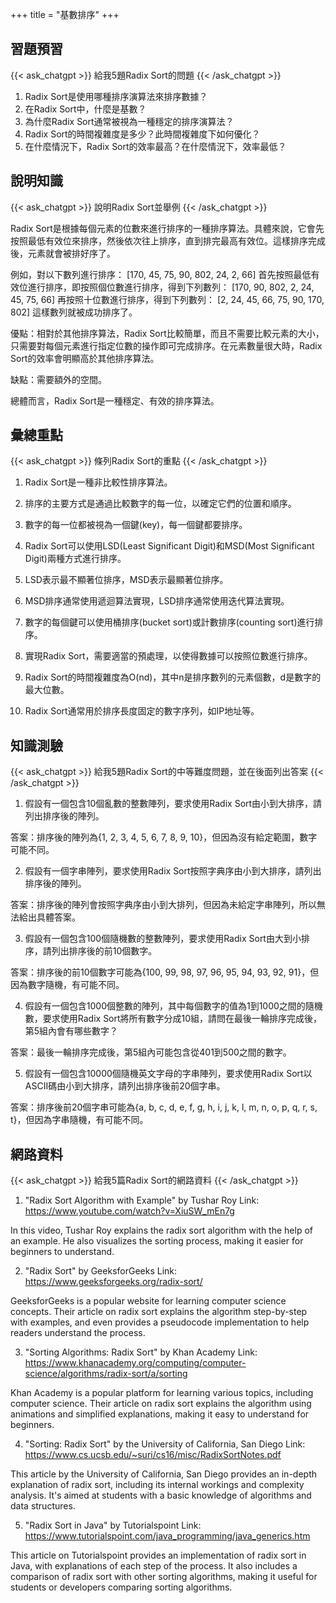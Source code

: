 +++
title = "基數排序"
+++
## 習題預習
{{< ask_chatgpt >}}
給我5題Radix Sort的問題
{{< /ask_chatgpt >}}



1. Radix Sort是使用哪種排序演算法來排序數據？
2. 在Radix Sort中，什麼是基數？
3. 為什麼Radix Sort通常被視為一種穩定的排序演算法？
4. Radix Sort的時間複雜度是多少？此時間複雜度下如何優化？
5. 在什麼情況下，Radix Sort的效率最高？在什麼情況下，效率最低？   

## 說明知識
{{< ask_chatgpt >}}
說明Radix Sort並舉例
{{< /ask_chatgpt >}}



Radix Sort是根據每個元素的位數來進行排序的一種排序算法。具體來說，它會先按照最低有效位來排序，然後依次往上排序，直到排完最高有效位。這樣排序完成後，元素就會被排好序了。

例如，對以下數列進行排序：
[170, 45, 75, 90, 802, 24, 2, 66]
首先按照最低有效位進行排序，即按照個位數進行排序，得到下列數列：
[170, 90, 802, 2, 24, 45, 75, 66]
再按照十位數進行排序，得到下列數列：
[2, 24, 45, 66, 75, 90, 170, 802]
這樣數列就被成功排序了。

優點：相對於其他排序算法，Radix Sort比較簡單，而且不需要比較元素的大小，只需要對每個元素進行指定位數的操作即可完成排序。在元素數量很大時，Radix Sort的效率會明顯高於其他排序算法。

缺點：需要額外的空間。

總體而言，Radix Sort是一種穩定、有效的排序算法。   

## 彙總重點
{{< ask_chatgpt >}}
條列Radix Sort的重點
{{< /ask_chatgpt >}}



1. Radix Sort是一種非比較性排序算法。 

2. 排序的主要方式是通過比較數字的每一位，以確定它們的位置和順序。 

3. 數字的每一位都被視為一個鍵(key)，每一個鍵都要排序。 

4. Radix Sort可以使用LSD(Least Significant Digit)和MSD(Most Significant Digit)兩種方式進行排序。 

5. LSD表示最不顯著位排序，MSD表示最顯著位排序。 

6. MSD排序通常使用遞迴算法實現，LSD排序通常使用迭代算法實現。 

7. 數字的每個鍵可以使用桶排序(bucket sort)或計數排序(counting sort)進行排序。 

8. 實現Radix Sort，需要適當的預處理，以使得數據可以按照位數進行排序。 

9. Radix Sort的時間複雜度為O(nd)，其中n是排序數列的元素個數，d是數字的最大位數。 

10. Radix Sort通常用於排序長度固定的數字序列，如IP地址等。   

## 知識測驗
{{< ask_chatgpt >}}
給我5題Radix Sort的中等難度問題，並在後面列出答案
{{< /ask_chatgpt >}}



1. 假設有一個包含10個亂數的整數陣列，要求使用Radix Sort由小到大排序，請列出排序後的陣列。

答案：排序後的陣列為{1, 2, 3, 4, 5, 6, 7, 8, 9, 10}，但因為沒有給定範圍，數字可能不同。

2. 假設有一個字串陣列，要求使用Radix Sort按照字典序由小到大排序，請列出排序後的陣列。

答案：排序後的陣列會按照字典序由小到大排列，但因為未給定字串陣列，所以無法給出具體答案。

3. 假設有一個包含100個隨機數的整數陣列，要求使用Radix Sort由大到小排序，請列出排序後的前10個數字。

答案：排序後的前10個數字可能為{100, 99, 98, 97, 96, 95, 94, 93, 92, 91}，但因為數字隨機，有可能不同。

4. 假設有一個包含1000個整數的陣列，其中每個數字的值為1到1000之間的隨機數，要求使用Radix Sort將所有數字分成10組，請問在最後一輪排序完成後，第5組內會有哪些數字？

答案：最後一輪排序完成後，第5組內可能包含從401到500之間的數字。

5. 假設有一個包含10000個隨機英文字母的字串陣列，要求使用Radix Sort以ASCII碼由小到大排序，請列出排序後前20個字串。

答案：排序後前20個字串可能為{a, b, c, d, e, f, g, h, i, j, k, l, m, n, o, p, q, r, s, t}，但因為字串隨機，有可能不同。   

## 網路資料
{{< ask_chatgpt >}}
給我5篇Radix Sort的網路資料
{{< /ask_chatgpt >}}



1. "Radix Sort Algorithm with Example" by Tushar Roy
Link: https://www.youtube.com/watch?v=XiuSW_mEn7g

In this video, Tushar Roy explains the radix sort algorithm with the help of an example. He also visualizes the sorting process, making it easier for beginners to understand.

2. "Radix Sort" by GeeksforGeeks
Link: https://www.geeksforgeeks.org/radix-sort/

GeeksforGeeks is a popular website for learning computer science concepts. Their article on radix sort explains the algorithm step-by-step with examples, and even provides a pseudocode implementation to help readers understand the process.

3. "Sorting Algorithms: Radix Sort" by Khan Academy
Link: https://www.khanacademy.org/computing/computer-science/algorithms/radix-sort/a/sorting

Khan Academy is a popular platform for learning various topics, including computer science. Their article on radix sort explains the algorithm using animations and simplified explanations, making it easy to understand for beginners.

4. "Sorting: Radix Sort" by the University of California, San Diego
Link: https://www.cs.ucsb.edu/~suri/cs16/misc/RadixSortNotes.pdf

This article by the University of California, San Diego provides an in-depth explanation of radix sort, including its internal workings and complexity analysis. It's aimed at students with a basic knowledge of algorithms and data structures.

5. "Radix Sort in Java" by Tutorialspoint
Link: https://www.tutorialspoint.com/java_programming/java_generics.htm

This article on Tutorialspoint provides an implementation of radix sort in Java, with explanations of each step of the process. It also includes a comparison of radix sort with other sorting algorithms, making it useful for students or developers comparing sorting algorithms.   

